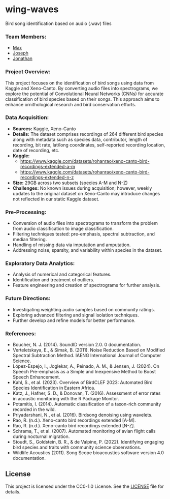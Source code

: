 # wing-waves
Bird song identification based on audio (.wav) files

### Team Members:
- [Max](https://github.com/midniteclub)
- [Joseph](https://github.com/binaryplatitude)
- [Jonathan](https://github.com/Nemo5a7)

### Project Overview:
This project focuses on the identification of bird songs using data from Kaggle and Xeno-Canto. By converting audio files into spectrograms, we explore the potential of Convolutional Neural Networks (CNNs) for accurate classification of bird species based on their songs. This approach aims to enhance ornithological research and bird conservation efforts.

### Data Acquisition:
- **Sources:** Kaggle, Xeno-Canto
- **Details:** The dataset comprises recordings of 264 different bird species along with metadata such as species data, contributor, length of recording, bit rate, lat/long coordinates, self-reported recording location, date of recording, etc.
- **Kaggle:**
  - https://www.kaggle.com/datasets/rohanrao/xeno-canto-bird-recordings-extended-a-m
  - https://www.kaggle.com/datasets/rohanrao/xeno-canto-bird-recordings-extended-n-z
- **Size:** 29GB across two subsets (species A-M and N-Z)
- **Challenges:** No known issues during acquisition; however, weekly updates to the original dataset on Xeno-Canto may introduce changes not reflected in our static Kaggle dataset.

### Pre-Processing:
- Conversion of audio files into spectrograms to transform the problem from audio classification to image classification.
- Filtering techniques tested: pre-emphasis, spectral subtraction, and median filtering.
- Handling of missing data via imputation and amputation.
- Addressing noise, sparsity, and variability within species in the dataset.

### Exploratory Data Analytics:
- Analysis of numerical and categorical features.
- Identification and treatment of outliers.
- Feature engineering and creation of spectrograms for further analysis.

### Future Directions:
- Investigating weighting audio samples based on community ratings.
- Exploring advanced filtering and signal isolation techniques.
- Further develop and refine models for better performance.

### References:
- Boucher, N. J. (2014). SoundID version 2.0. 0 documentation.
- Verteletskaya, E., & Simak, B. (2011). Noise Reduction Based on Modified Spectral Subtraction Method. IAENG International Journal of Computer Science.
- López-Espejo, I., Joglekar, A., Peinado, A. M., & Jensen, J. (2024). On Speech Pre-emphasis as a Simple and Inexpensive Method to Boost Speech Enhancement.
- Kahl, S., et al. (2023). Overview of BirdCLEF 2023: Automated Bird Species Identification in Eastern Africa.
- Katz, J., Hafner, S. D., & Donovan, T. (2016). Assessment of error rates in acoustic monitoring with the R Package Monitor.
- Potamitis, I. (2014). Automatic classification of a taxon-rich community recorded in the wild.
- Priyadarshani, N., et al. (2016). Birdsong denoising using wavelets.
- Rao, R. (n.d.). Xeno-canto bird recordings extended [A-M].
- Rao, R. (n.d.). Xeno-canto bird recordings extended [N-Z].
- Schrama, T., et al. (2007). Automated monitoring of avian flight calls during nocturnal migration.
- Stoudt, S., Goldstein, B. R., & de Valpine, P. (2022). Identifying engaging bird species and traits with community science observations.
- Wildlife Acoustics (2011). Song Scope bioacoustics software version 4.0 documentation.

## License
This project is licensed under the CC0-1.0 License. See the [LICENSE](LICENSE) file for details.
